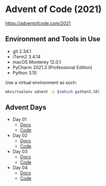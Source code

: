 # Advent of Code (2021)

https://adventofcode.com/2021

## Environment and Tools in Use

- git 2.34.1
- iTerm2 3.4.14
- macOS Monterey 12.0.1
- PyCharm 2021.3 (Professional Edition)
- Python 3.10

Use a virtual environment as such:

```bash
mkvirtualenv advent -p $(which python3.10)
```

## Advent Days

- Day 01
  - [Docs](https://github.com/urda/advent-of-code/blob/master/docs/day_01.md)
  - [Code](https://github.com/urda/advent-of-code/tree/master/src/advent_days/day_01.py)
- Day 02
  - [Docs](https://github.com/urda/advent-of-code/blob/master/docs/day_02.md)
  - [Code](https://github.com/urda/advent-of-code/tree/master/src/advent_days/day_02.py)
- Day 03
  - [Docs](https://github.com/urda/advent-of-code/blob/master/docs/day_03.md)
  - [Code](https://github.com/urda/advent-of-code/tree/master/src/advent_days/day_03.py)
- Day 04
  - [Docs](https://github.com/urda/advent-of-code/blob/master/docs/day_04.md)
  - [Code](https://github.com/urda/advent-of-code/tree/master/src/advent_days/day_04/)
